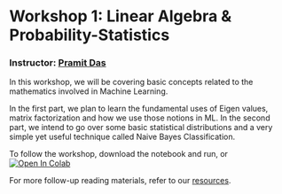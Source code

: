 # Workshop 1: Linear Algebra & Probability-Statistics

### Instructor: [Pramit Das](https://www.linkedin.com/in/pramit-das-b1747054/)

In this workshop, we will be covering basic concepts related to the mathematics involved in Machine Learning. 

In the first part, we plan to learn the fundamental uses of Eigen values, matrix factorization and how we use those notions in ML. 
In the second part, we intend to go over some basic statistical distributions and a very simple yet useful technique called Naive Bayes Classification.


To follow the workshop, download the notebook and run, or [![Open In Colab](https://colab.research.google.com/assets/colab-badge.svg)](https://colab.research.google.com/github/AIMLC-IITD/Summer-of-ML-2021/blob/Week-1/Day-1/main.ipynb)

For more follow-up reading materials, refer to our [resources](./Resources.md).